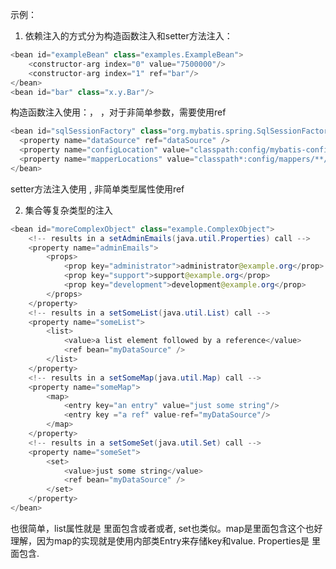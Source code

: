 示例：

1. 依赖注入的方式分为构造函数注入和setter方法注入：

```java
<bean id="exampleBean" class="examples.ExampleBean">
    <constructor-arg index="0" value="7500000"/>
    <constructor-arg index="1" ref="bar"/>
</bean>
<bean id="bar" class="x.y.Bar"/>
```

构造函数注入使用：<constructor-arg index="0" value="7500000"/>， <constructor-arg type="int" value="7500000"/>，对于非简单参数，需要使用ref <constructor-arg index="1" ref="bar"/>

```java
<bean id="sqlSessionFactory" class="org.mybatis.spring.SqlSessionFactoryBean">
  <property name="dataSource" ref="dataSource" />
  <property name="configLocation" value="classpath:config/mybatis-config.xml" />
  <property name="mapperLocations" value="classpath*:config/mappers/**/*.xml" />
</bean>
```

setter方法注入使用 <property name="username" value="xxx"/>, 非简单类型属性使用ref <property name="xxbean" ref="xxx"/>

2. 集合等复杂类型的注入

```java
<bean id="moreComplexObject" class="example.ComplexObject">
    <!-- results in a setAdminEmails(java.util.Properties) call -->
    <property name="adminEmails">
        <props>
            <prop key="administrator">administrator@example.org</prop>
            <prop key="support">support@example.org</prop>
            <prop key="development">development@example.org</prop>
        </props>
    </property>
    <!-- results in a setSomeList(java.util.List) call -->
    <property name="someList">
        <list>
            <value>a list element followed by a reference</value>
            <ref bean="myDataSource" />
        </list>
    </property>
    <!-- results in a setSomeMap(java.util.Map) call -->
    <property name="someMap">
        <map>
            <entry key="an entry" value="just some string"/>
            <entry key ="a ref" value-ref="myDataSource"/>
        </map>
    </property>
    <!-- results in a setSomeSet(java.util.Set) call -->
    <property name="someSet">
        <set>
            <value>just some string</value>
            <ref bean="myDataSource" />
        </set>
    </property>
</bean>
```

也很简单，list属性就是 <list>里面包含<value>或者<ref>或者<bean>, set也类似。map是<map>里面包含<entry>这个也好理解，因为map的实现就是使用内部类Entry来存储key和value. Properties是 <props>里面包含<prop>.
